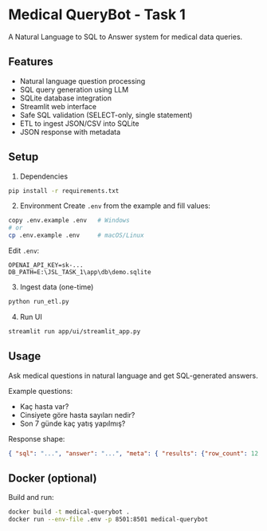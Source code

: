 # Medical QueryBot - Task 1

A Natural Language to SQL to Answer system for medical data queries.

## Features
- Natural language question processing
- SQL query generation using LLM
- SQLite database integration
- Streamlit web interface
 - Safe SQL validation (SELECT-only, single statement)
 - ETL to ingest JSON/CSV into SQLite
 - JSON response with metadata

## Setup
1) Dependencies
```bash
pip install -r requirements.txt
```

2) Environment
Create `.env` from the example and fill values:
```bash
copy .env.example .env   # Windows
# or
cp .env.example .env     # macOS/Linux
```
Edit `.env`:
```
OPENAI_API_KEY=sk-...
DB_PATH=E:\JSL_TASK_1\app\db\demo.sqlite
```

3) Ingest data (one-time)
```bash
python run_etl.py
```

4) Run UI
```bash
streamlit run app/ui/streamlit_app.py
```

## Usage
Ask medical questions in natural language and get SQL-generated answers.

Example questions:
- Kaç hasta var?
- Cinsiyete göre hasta sayıları nedir?
- Son 7 günde kaç yatış yapılmış?

Response shape:
```json
{ "sql": "...", "answer": "...", "meta": { "results": {"row_count": 12, "columns": ["col1", "col2"]}, "validation": {"is_valid": true}, "database": {"tables_used": ["JSON_PATIENTS"], "query_type": "COUNT_QUERY", "complexity": "SIMPLE"} } }
```

## Docker (optional)
Build and run:
```bash
docker build -t medical-querybot .
docker run --env-file .env -p 8501:8501 medical-querybot
```
